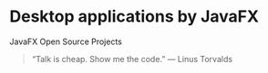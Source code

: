 # Desktop applications by JavaFX
JavaFX Open Source Projects

> “Talk is cheap. Show me the code.” 
> ― Linus Torvalds
